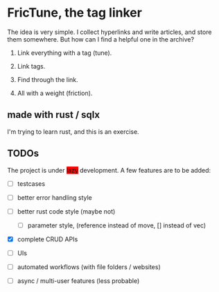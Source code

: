 # FricTune, the tag linker

The idea is very simple. I collect hyperlinks and write articles, and store them somewhere. But how can I find a helpful one in the archive?

1. Link everything with a tag (tune).

2. Link tags.

3. Find through the link.

4. All with a weight (friction).

## made with rust / sqlx

I'm trying to learn rust, and this is an exercise.

## TODOs

The project is under <span style="background: red;">lazy</span> development. A few features are to be added:

- [ ] testcases

- [ ] better error handling style

- [ ] better rust code style (maybe not)
    - [ ] parameter style, (reference instead of move, [] instead of vec)

- [x] complete CRUD APIs

- [ ] UIs

- [ ] automated workflows (with file folders / websites)

- [ ] async / multi-user features (less probable)
